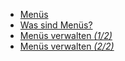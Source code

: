 
  - [Menüs](./00_teaser.md) 
  - [Was sind Menüs?](./01_what_are_menus.md) 
  - [Menüs verwalten *(1/2)*](./02_manage_1.md) 
  - [Menüs verwalten *(2/2)*](./02_manage_2.md) 
